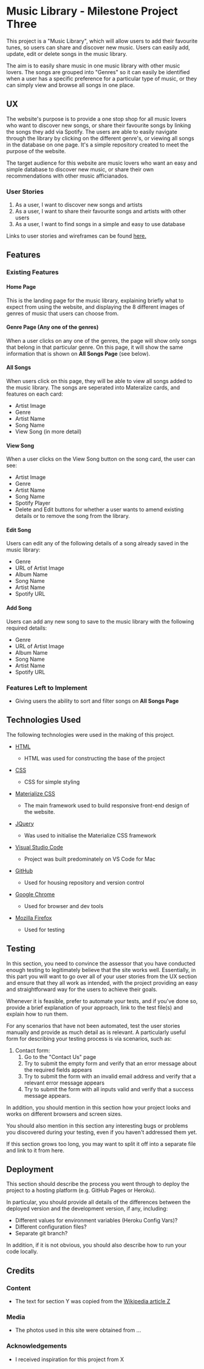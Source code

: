 # Music Library - Milestone Project Three

This project is a "Music Library", which will allow users to add their favourite tunes, so users can share and discover new music. Users can easily add, update, edit or delete songs in the music library.

The aim is to easily share music in one music library with other music lovers. The songs are grouped into "Genres" so it can easily be identified when a user has a specific preference for a particular type of music, or they can simply view and browse all songs in one place.
 
## UX

The website's purpose is to provide a one stop shop for all music lovers who want to discover new songs, or share their favourite songs by linking the songs they add via Spotify. The users are able to easily navigate through the library by clicking on the different genre's, or viewing all songs in the database on one page. It's a simple repository created to meet the purpose of the website.

The target audience for this website are music lovers who want an easy and simple database to discover new music, or share their own recommendations with other music afficianados.

### User Stories
1. As a user, I want to discover new songs and artists
2. As a user, I want to share their favourite songs and artists with other users
3. As a user, I want to find songs in a simple and easy to use database

Links to user stories and wireframes can be found [here.](/UX)

## Features
### Existing Features

#### Home Page
This is the landing page for the music library, explaining briefly what to expect from using the website, and displaying the 8 different images of genres of music that users can choose from.

#### Genre Page (Any one of the genres)
When a user clicks on any one of the genres, the page will show only songs that belong in that particular genre. On this page, it will show the same information that is shown on **All Songs Page** (see below).

#### All Songs
When users click on this page, they will be able to view all songs added to the music library. The songs are seperated into Materalize cards, and features on each card:
- Artist Image
- Genre
- Artist Name
- Song Name
- View Song (in more detail)

#### View Song
When a user clicks on the View Song button on the song card, the user can see:
- Artist Image
- Genre
- Artist Name
- Song Name
- Spotify Player
- Delete and Edit buttons for whether a user wants to amend existing details or to remove the song from the library.

#### Edit Song
Users can edit any of the following details of a song already saved in the music library:
- Genre
- URL of Artist Image
- Album Name
- Song Name
- Artist Name
- Spotify URL

#### Add Song
Users can add any new song to save to the music library with the following required details:
- Genre
- URL of Artist Image
- Album Name
- Song Name
- Artist Name
- Spotify URL

### Features Left to Implement
- Giving users the ability to sort and filter songs on **All Songs Page**

## Technologies Used

The following technologies were used in the making of this project.

- [HTML](https://developer.mozilla.org/en-US/docs/Web/HTML)
    - HTML was used for constructing the base of the project
- [CSS](https://developer.mozilla.org/en-US/docs/Web/CSS)
    - CSS for simple styling
- [Materialize CSS](https://materializecss.com/)
    - The main framework used to build responsive front-end design of the website.
- [JQuery](https://jquery.com)
    - Was used to initialise the Materialize CSS framework

- [Visual Studio Code](https://code.visualstudio.com/)
    - Project was built predominately on VS Code for Mac
- [GitHub](https://github.com/)
    - Used for housing repository and version control

- [Google Chrome](https://www.google.com/chrome/)
    - Used for browser and dev tools
- [Mozilla Firefox](https://www.mozilla.org/en-US/firefox/new)
    - Used for testing

## Testing

In this section, you need to convince the assessor that you have conducted enough testing to legitimately believe that the site works well. Essentially, in this part you will want to go over all of your user stories from the UX section and ensure that they all work as intended, with the project providing an easy and straightforward way for the users to achieve their goals.

Whenever it is feasible, prefer to automate your tests, and if you've done so, provide a brief explanation of your approach, link to the test file(s) and explain how to run them.

For any scenarios that have not been automated, test the user stories manually and provide as much detail as is relevant. A particularly useful form for describing your testing process is via scenarios, such as:

1. Contact form:
    1. Go to the "Contact Us" page
    2. Try to submit the empty form and verify that an error message about the required fields appears
    3. Try to submit the form with an invalid email address and verify that a relevant error message appears
    4. Try to submit the form with all inputs valid and verify that a success message appears.

In addition, you should mention in this section how your project looks and works on different browsers and screen sizes.

You should also mention in this section any interesting bugs or problems you discovered during your testing, even if you haven't addressed them yet.

If this section grows too long, you may want to split it off into a separate file and link to it from here.

## Deployment

This section should describe the process you went through to deploy the project to a hosting platform (e.g. GitHub Pages or Heroku).

In particular, you should provide all details of the differences between the deployed version and the development version, if any, including:
- Different values for environment variables (Heroku Config Vars)?
- Different configuration files?
- Separate git branch?

In addition, if it is not obvious, you should also describe how to run your code locally.


## Credits

### Content
- The text for section Y was copied from the [Wikipedia article Z](https://en.wikipedia.org/wiki/Z)

### Media
- The photos used in this site were obtained from ...

### Acknowledgements

- I received inspiration for this project from X
